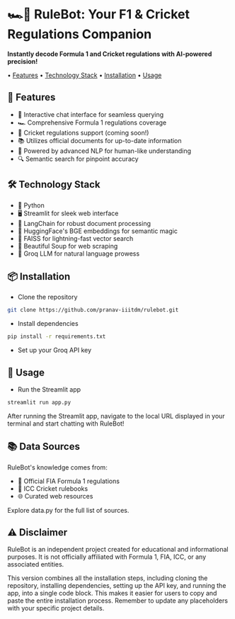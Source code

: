 # 🏎️🏏 RuleBot: Your F1 & Cricket Regulations Companion

**Instantly decode Formula 1 and Cricket regulations with AI-powered precision!**

• [Features](#-features) 
• [Technology Stack](#%EF%B8%8F-technology-stack) 
• [Installation](#-installation) 
• [Usage](#-usage)

## 🌟 Features

- 💬 Interactive chat interface for seamless querying
- 🏎️ Comprehensive Formula 1 regulations coverage
- 🏏 Cricket regulations support (coming soon!)
- 📚 Utilizes official documents for up-to-date information
- 🧠 Powered by advanced NLP for human-like understanding
- 🔍 Semantic search for pinpoint accuracy

## 🛠️ Technology Stack

- 🐍 Python
- 🖥️ Streamlit for sleek web interface
- 🔗 LangChain for robust document processing
- 🤗 HuggingFace's BGE embeddings for semantic magic
- 🔎 FAISS for lightning-fast vector search
- 🍲 Beautiful Soup for web scraping
- 🧠 Groq LLM for natural language prowess

## 📦 Installation


- Clone the repository
```bash
git clone https://github.com/pranav-iiitdm/rulebot.git
```

- Install dependencies
```bash
pip install -r requirements.txt
```

- Set up your Groq API key

## 🚀 Usage
- Run the Streamlit app
```bash
streamlit run app.py
```
After running the Streamlit app, navigate to the local URL displayed in your terminal and start chatting with RuleBot!

## 📚 Data Sources
RuleBot's knowledge comes from:

- 📜 Official FIA Formula 1 regulations
- 🏏 ICC Cricket rulebooks
- 🌐 Curated web resources

Explore data.py for the full list of sources.

## ⚠️ Disclaimer
RuleBot is an independent project created for educational and informational purposes. It is not officially affiliated with Formula 1, FIA, ICC, or any associated entities.

This version combines all the installation steps, including cloning the repository,  installing dependencies, setting up the API key, and running the app, into a single code block. This makes it easier for users to copy and paste the entire installation process. Remember to update any placeholders with your specific project details.
